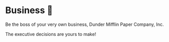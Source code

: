 # Business :briefcase:

Be the boss of your very own business, Dunder Mifflin Paper Company, Inc.

The executive decisions are yours to make!
